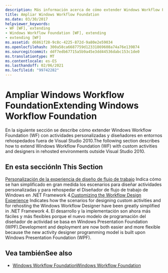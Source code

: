 ```yaml
---
description: Más información acerca de cómo extender Windows Workflow Foundation
title: Ampliar Windows Workflow Foundation
ms.date: 03/30/2017
helpviewer_keywords:
- WF [WF], extending
- Windows Workflow Foundation [WF], extending
- extending [WF]
ms.assetid: d6861f28-9c8c-4225-872d-9a80e2e59034
ms.openlocfilehash: 300a58ca6687759d12331869608a74a76e139874
ms.sourcegitcommit: ddf7edb67715a5b9a45e3dd44536dabc153c1de0
ms.translationtype: MT
ms.contentlocale: es-ES
ms.lasthandoff: 02/06/2021
ms.locfileid: "99742282"
---
```

# <a name="extending-windows-workflow-foundation"></a><span data-ttu-id="2c79f-103">Ampliar Windows Workflow Foundation</span><span class="sxs-lookup"><span data-stu-id="2c79f-103">Extending Windows Workflow Foundation</span></span>

<span data-ttu-id="2c79f-104">En la siguiente sección se describe cómo extender Windows Workflow Foundation (WF) con actividades personalizadas y diseñadores en entornos rehospedados fuera de Visual Studio 2010.</span><span class="sxs-lookup"><span data-stu-id="2c79f-104">The following section describes how to extend Windows Workflow Foundation (WF) with custom activities and designers in rehosted environments outside Visual Studio 2010.</span></span>

## <a name="in-this-section"></a><span data-ttu-id="2c79f-105">En esta sección</span><span class="sxs-lookup"><span data-stu-id="2c79f-105">In This Section</span></span>

 <span data-ttu-id="2c79f-106">[Personalización de la experiencia de diseño de flujo de trabajo](customizing-the-workflow-design-experience.md) Indica cómo se han simplificado en gran medida los escenarios para diseñar actividades personalizadas y para rehospedar el Diseñador de flujo de trabajo de Windows en .NET Framework 4.</span><span class="sxs-lookup"><span data-stu-id="2c79f-106">[Customizing the Workflow Design Experience](customizing-the-workflow-design-experience.md) Indicates how the scenarios for designing custom activities and for rehosting the Windows Workflow Designer have been greatly simplified in .NET Framework 4.</span></span> <span data-ttu-id="2c79f-107">El desarrollo y la implementación son ahora más fáciles y más flexibles porque el nuevo modelo de programación del diseñador de actividad se basa en Windows Presentation Foundation (WPF).</span><span class="sxs-lookup"><span data-stu-id="2c79f-107">Development and deployment are now both easier and more flexible because the new activity designer programming model is built upon Windows Presentation Foundation (WPF).</span></span>

## <a name="see-also"></a><span data-ttu-id="2c79f-108">Vea también</span><span class="sxs-lookup"><span data-stu-id="2c79f-108">See also</span></span>

- [<span data-ttu-id="2c79f-109">Windows Workflow Foundation</span><span class="sxs-lookup"><span data-stu-id="2c79f-109">Windows Workflow Foundation</span></span>](index.md)
